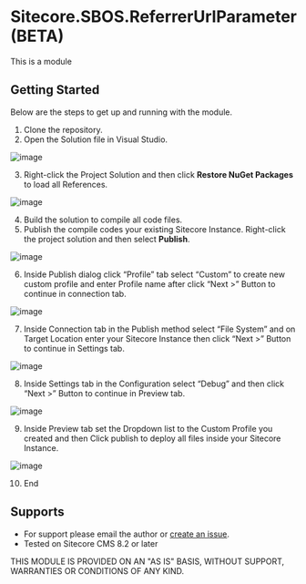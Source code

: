 
# Sitecore.SBOS.ReferrerUrlParameter (BETA) 
This is a module 

## Getting Started
Below are the steps to get up and running with the module.

1. Clone the repository.
2. Open the Solution file in Visual Studio.

![image](https://cloud.githubusercontent.com/assets/2329372/25974770/9af4acea-365f-11e7-8edc-99dd9be43455.png)

3. Right-click the Project Solution and then click **Restore NuGet Packages** to load all References.

![image](https://cloud.githubusercontent.com/assets/2329372/25974805/ca97d292-365f-11e7-8a6e-3e1cab739dd1.png)

4. Build the solution to compile all code files.
5. Publish the compile codes your existing Sitecore Instance. Right-click the project solution and then select **Publish**.

![image](https://cloud.githubusercontent.com/assets/2329372/25974813/d0080af8-365f-11e7-9061-0883c2876ad7.png)

6. Inside Publish dialog click “Profile” tab select “Custom” to create new custom profile and enter Profile name after click “Next >” Button to continue in connection tab.

![image](https://cloud.githubusercontent.com/assets/2329372/25974819/d4a63f76-365f-11e7-9f9f-2dab298bb1e7.png)

7. Inside Connection tab in the Publish method select “File System” and on Target Location enter your Sitecore Instance then click “Next >” Button to continue in Settings tab.

![image](https://cloud.githubusercontent.com/assets/2329372/25974826/d9aa458a-365f-11e7-9c43-09c45b2b2f85.png)

8. Inside Settings tab in the Configuration select “Debug” and then click “Next >” Button to continue in Preview tab.

![image](https://cloud.githubusercontent.com/assets/2329372/25974829/dd9a68e6-365f-11e7-8de9-e6375b815800.png)

9. Inside Preview tab set the Dropdown list to the Custom Profile you created and then Click publish to deploy all files inside your Sitecore Instance.

![image](https://cloud.githubusercontent.com/assets/2329372/25974834/e36c3038-365f-11e7-9574-e1e633015868.png)

10. End

## Supports
+ For support please email the author or [create an issue](https://github.com/raseniero/Sitecore.SBOS.ReferrerUrlParameters/issues/new).
+ Tested on Sitecore CMS 8.2 or later

THIS MODULE IS PROVIDED ON AN "AS IS" BASIS, WITHOUT SUPPORT, WARRANTIES OR CONDITIONS OF ANY KIND.
